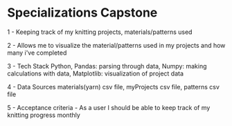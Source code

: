 # Specializations Capstone
1 - Keeping track of my knitting projects, materials/patterns used
    
2 - Allows me to visualize the material/patterns used in my projects and how many i've completed
    
3 - Tech Stack
    Python,
    Pandas: parsing through data,
    Numpy: making calculations with data,
    Matplotlib: visualization of project data
    
4 - Data Sources
    materials(yarn) csv file,
    myProjects csv file,
    patterns csv file
    
5 - Acceptance criteria
    - As a user I should be able to keep track of my knitting progress monthly
